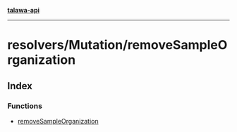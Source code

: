 [**talawa-api**](../../../README.md)

***

# resolvers/Mutation/removeSampleOrganization

## Index

### Functions

- [removeSampleOrganization](functions/removeSampleOrganization.md)
